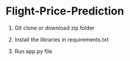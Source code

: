 # Flight-Price-Prediction

1. Git clone or download zip folder

2. Install the libraries in requirements.txt

3. Run app.py file

